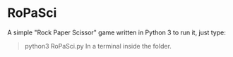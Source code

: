 # RoPaSci
A simple "Rock Paper Scissor" game written in Python 3
to run it, just type:
> python3 RoPaSci.py
In a terminal inside the folder.